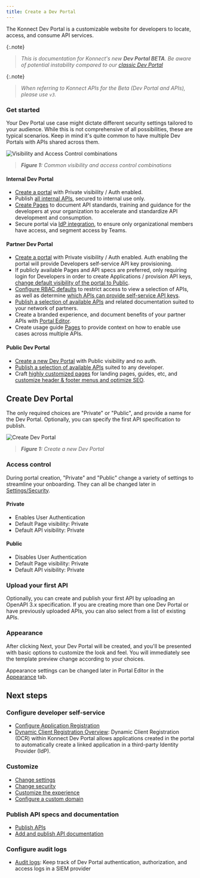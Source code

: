 ```yaml
---
title: Create a Dev Portal
---
```


The Konnect Dev Portal is a customizable website for developers to locate, access, and consume API services.

{:.note}
> *This is documentation for Konnect's new **Dev Portal BETA**. Be aware of potential instability compared to our [classic Dev Portal](/konnect/dev-portal)*

{:.note}
> *When referring to Konnect APIs for the Beta (Dev Portal and APIs), please use `v3`.*

### Get started

Your Dev Portal use case might dictate different security settings tailored to your audience. While this is not comprehensive of all possibilities, these are typical scenarios. Keep in mind it's quite common to have multiple Dev Portals with APIs shared across them.

![Visibility and Access Control combinations](/assets/images/products/konnect/dev-portal-v3/visibility-access-combinations.png)
> ***Figure 1:** Common visibility and access control combinations*

#### Internal Dev Portal

* [Create a portal](#create-dev-portal) with Private visibility / Auth enabled.
* Publish [all internal APIs](/dev-portal/apis/index), secured to internal use only.
* [Create Pages](/dev-portal/portals/customization/portal-editor) to document API standards, training and guidance for the developers at your organization to accelerate and standardize API development and consumption.
* Secure portal via [IdP integration](/dev-portal/portals/settings/security#identity-providers), to ensure only organizational members have access, and segment access by Teams.

#### Partner Dev Portal

* [Create a portal](#create-dev-portal) with Private visibility / Auth enabled. Auth enabling the portal will provide Developers self-service API key provisioning.
* If publicly available Pages and API specs are preferred, only requiring login for Developers in order to create Applications / provision API keys, [change default visibility of the portal to Public](/dev-portal/portals/settings/security#default-visibility).
* [Configure RBAC defaults](/dev-portal/portals/settings/security#role-based-access-control) to restrict access to view a selection of APIs, as well as determine [which APIs can provide self-service API keys](/dev-portal/portals/apis/index).
* [Publish a selection of available APIs](/dev-portal/portals/apis/index) and related documentation suited to your network of partners.
* Create a branded experience, and document benefits of your partner APIs with [Portal Editor](/dev-portal/portals/customization/portal-editor).
* Create usage guide [Pages](/dev-portal/portals/customization/portal-editor) to provide context on how to enable use cases across multiple APIs.

#### Public Dev Portal

* [Create a new Dev Portal](#create-dev-portal) with Public visibility and no auth.
* [Publish a selection of available APIs](/dev-portal/apis/index) suited to any developer.
* Craft [highly customized pages](/dev-portal/portals/customization/portal-editor) for landing pages, guides, etc, and [customize header & footer menus and optimize SEO](/dev-portal/portals/customization).

## Create Dev Portal

The only required choices are "Private" or "Public", and provide a name for the Dev Portal. Optionally, you can specify the first API specification to publish.

![Create Dev Portal](/assets/images/products/konnect/dev-portal-v3/create-portal.png)
> ***Figure 1:** Create a new Dev Portal*

### Access control

During portal creation, "Private" and "Public" change a variety of settings to streamline your onboarding. They can all be changed later in [Settings/Security](/dev-portal/portals/settings/security).

#### Private

* Enables User Authentication
* Default Page visibility: Private
* Default API visibility: Private

<!-- If default page and api visibility are indeed the same for these two, we should positively assert this here and maybe provide some context why they're the same -->

#### Public

* Disables User Authentication
* Default Page visibility: Private
* Default API visibility: Private

### Upload your first API

Optionally, you can create and publish your first API by uploading an OpenAPI 3.x specification. If you are creating more than one Dev Portal or have previously uploaded APIs, you can also select from a list of existing APIs.

### Appearance

After clicking Next, your Dev Portal will be created, and you'll be presented with basic options to customize the look and feel. You will immediately see the template preview change according to your choices.

Appearance settings can be changed later in Portal Editor in the [Appearance](/dev-portal/portals/customization/appearance) tab.

## Next steps

### Configure developer self-service

* [Configure Application Registration](/dev-portal/app-reg/)
* [Dynamic Client Registration Overview](/dev-portal/app-reg/auth-strategies/oidc/dynamic-client-registration/): Dynamic Client Registration (DCR) within Konnect Dev Portal allows applications created in the portal to automatically create a linked application in a third-party Identity Provider (IdP).

### Customize

* [Change settings](/dev-portal/portals/settings/general)
* [Change security](/dev-portal/portals/settings/security)
* [Customize the experience](/dev-portal/portals/customization)
* [Configure a custom domain](/dev-portal/portals/custom-domains)

### Publish API specs and documentation

* [Publish APIs](/dev-portal/apis/)
* [Add and publish API documentation](/dev-portal/apis/docs)

### Configure audit logs

* [Audit logs](/dev-portal/portals/audit-logs): Keep track of Dev Portal authentication, authorization, and access logs in a SIEM provider
